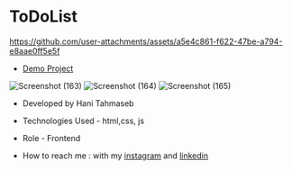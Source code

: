 # ToDoList
https://github.com/user-attachments/assets/a5e4c861-f622-47be-a794-e8aae0ff5e5f

- [Demo Project]()

![Screenshot (163)](https://github.com/user-attachments/assets/42e64073-371b-4c76-988c-79460cb55af2)
![Screenshot (164)](https://github.com/user-attachments/assets/e6768273-4960-49af-b8cf-1e073f04b4dc)
![Screenshot (165)](https://github.com/user-attachments/assets/f65862df-37e7-44e6-a00f-6e5645e46109)

- Developed by Hani Tahmaseb

- Technologies Used - html,css, js

- Role - Frontend

- How to reach me : with my [instagram](https://instagram.com/haniehtahmaseb) and [linkedin](https://linkedin.com/in/hani-tahmaseb-a52212212)
